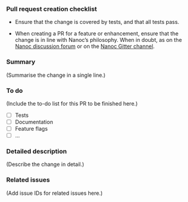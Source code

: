 ### Pull request creation checklist

* Ensure that the change is covered by tests, and that all tests pass.

* When creating a PR for a feature or enhancement, ensure that the change is in line with Nanoc’s philosophy. When in doubt, as on the [Nanoc discussion forum](https://groups.google.com/forum/#!forum/nanoc) or on the [Nanoc Gitter channel](https://gitter.im/nanoc/nanoc).

### Summary

(Summarise the change in a single line.)

### To do

(Include the to-do list for this PR to be finished here.)

* [ ] Tests
* [ ] Documentation
* [ ] Feature flags
* [ ] …

### Detailed description

(Describe the change in detail.)

### Related issues

(Add issue IDs for related issues here.)
